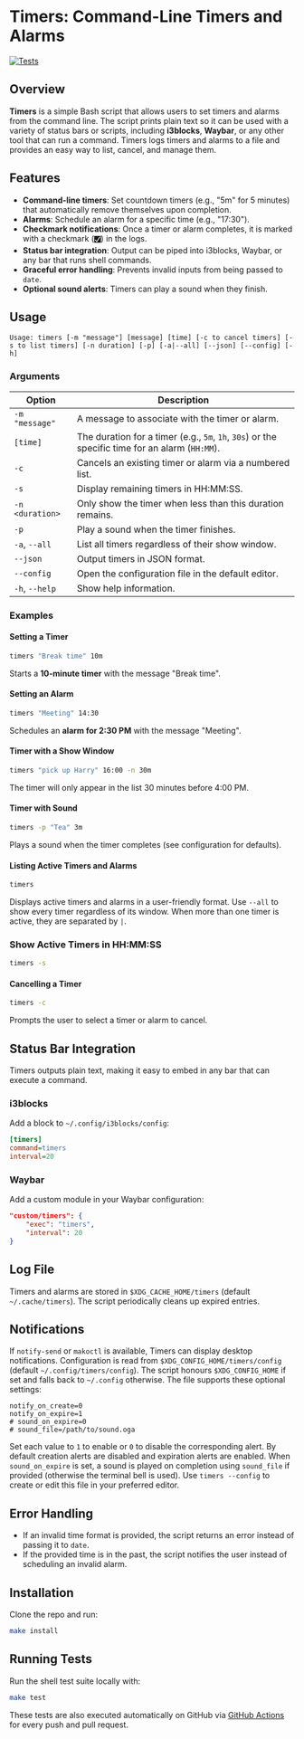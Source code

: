 # Timers: Command-Line Timers and Alarms

[![Tests](https://github.com/conig/timers/actions/workflows/tests.yml/badge.svg)](https://github.com/conig/timers/actions/workflows/tests.yml)

## Overview
**Timers** is a simple Bash script that allows users to set timers and alarms from the command line. The script prints plain text so it can be used with a variety of status bars or scripts, including **i3blocks**, **Waybar**, or any other tool that can run a command. Timers logs timers and alarms to a file and provides an easy way to list, cancel, and manage them.

## Features
- **Command-line timers**: Set countdown timers (e.g., "5m" for 5 minutes) that automatically remove themselves upon completion.
- **Alarms**: Schedule an alarm for a specific time (e.g., "17:30").
- **Checkmark notifications**: Once a timer or alarm completes, it is marked with a checkmark (`🮱`) in the logs.
- **Status bar integration**: Output can be piped into i3blocks, Waybar, or any bar that runs shell commands.
- **Graceful error handling**: Prevents invalid inputs from being passed to `date`.
- **Optional sound alerts**: Timers can play a sound when they finish.

## Usage
```
Usage: timers [-m "message"] [message] [time] [-c to cancel timers] [-s to list timers] [-n duration] [-p] [-a|--all] [--json] [--config] [-h]
```

### Arguments
| Option | Description |
|--------|-------------|
| `-m "message"` | A message to associate with the timer or alarm. |
| `[time]` | The duration for a timer (e.g., `5m`, `1h`, `30s`) or the specific time for an alarm (`HH:MM`). |
| `-c` | Cancels an existing timer or alarm via a numbered list. |
| `-s` | Display remaining timers in HH:MM:SS. |
| `-n <duration>` | Only show the timer when less than this duration remains. |
| `-p` | Play a sound when the timer finishes. |
| `-a`, `--all` | List all timers regardless of their show window. |
| `--json` | Output timers in JSON format. |
| `--config` | Open the configuration file in the default editor. |
| `-h`, `--help` | Show help information. |

### Examples
#### Setting a Timer
```bash
timers "Break time" 10m
```
Starts a **10-minute timer** with the message "Break time".

#### Setting an Alarm
```bash
timers "Meeting" 14:30
```
Schedules an **alarm for 2:30 PM** with the message "Meeting".

#### Timer with a Show Window
```bash
timers "pick up Harry" 16:00 -n 30m
```
The timer will only appear in the list 30 minutes before 4:00 PM.

#### Timer with Sound
```bash
timers -p "Tea" 3m
```
Plays a sound when the timer completes (see configuration for defaults).

#### Listing Active Timers and Alarms
```bash
timers
```
Displays active timers and alarms in a user-friendly format.
Use `--all` to show every timer regardless of its window.
When more than one timer is active, they are separated by `|`.

### Show Active Timers in HH:MM:SS
```bash
timers -s
```

#### Cancelling a Timer
```bash
timers -c
```
Prompts the user to select a timer or alarm to cancel.

## Status Bar Integration
Timers outputs plain text, making it easy to embed in any bar that can execute a command.

### i3blocks
Add a block to `~/.config/i3blocks/config`:
```ini
[timers]
command=timers
interval=20
```

### Waybar
Add a custom module in your Waybar configuration:
```json
"custom/timers": {
    "exec": "timers",
    "interval": 20
}
```

## Log File
Timers and alarms are stored in `$XDG_CACHE_HOME/timers` (default `~/.cache/timers`).
The script periodically cleans up expired entries.

## Notifications
If `notify-send` or `makoctl` is available, Timers can display desktop
notifications. Configuration is read from
`$XDG_CONFIG_HOME/timers/config` (default `~/.config/timers/config`). The
script honours `$XDG_CONFIG_HOME` if set and falls back to `~/.config`
otherwise. The file supports these optional settings:

```
notify_on_create=0
notify_on_expire=1
# sound_on_expire=0
# sound_file=/path/to/sound.oga
```

Set each value to `1` to enable or `0` to disable the corresponding
alert. By default creation alerts are disabled and expiration alerts
are enabled. When `sound_on_expire` is set, a sound is played on
completion using `sound_file` if provided (otherwise the terminal bell
is used).
Use `timers --config` to create or edit this file in your preferred editor.

## Error Handling
- If an invalid time format is provided, the script returns an error instead of passing it to `date`.
- If the provided time is in the past, the script notifies the user instead of scheduling an invalid alarm.

## Installation

Clone the repo and run:

```bash
make install
```

## Running Tests

Run the shell test suite locally with:

```bash
make test
```

These tests are also executed automatically on GitHub via
[GitHub Actions](https://docs.github.com/actions) for every push
and pull request.
